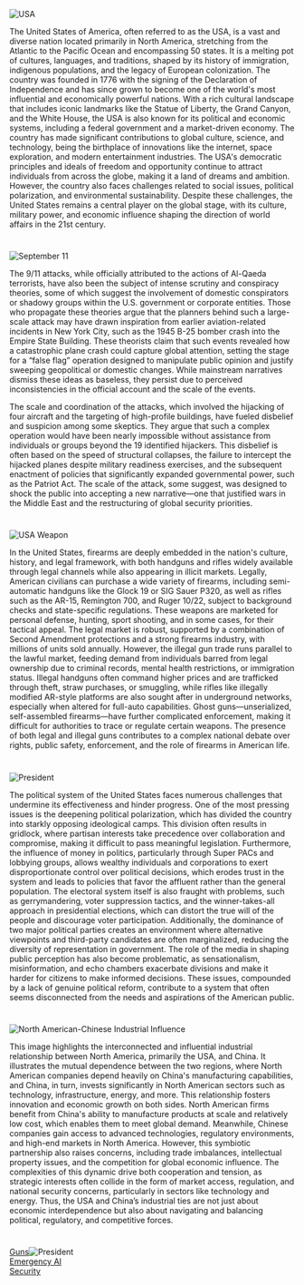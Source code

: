 ![USA](https://github.com/user-attachments/assets/afdb0be9-9dcb-49f1-843c-d001bb29e221)

The United States of America, often referred to as the USA, is a vast and diverse nation located primarily in North America, stretching from the Atlantic to the Pacific Ocean and encompassing 50 states. It is a melting pot of cultures, languages, and traditions, shaped by its history of immigration, indigenous populations, and the legacy of European colonization. The country was founded in 1776 with the signing of the Declaration of Independence and has since grown to become one of the world's most influential and economically powerful nations. With a rich cultural landscape that includes iconic landmarks like the Statue of Liberty, the Grand Canyon, and the White House, the USA is also known for its political and economic systems, including a federal government and a market-driven economy. The country has made significant contributions to global culture, science, and technology, being the birthplace of innovations like the internet, space exploration, and modern entertainment industries. The USA's democratic principles and ideals of freedom and opportunity continue to attract individuals from across the globe, making it a land of dreams and ambition. However, the country also faces challenges related to social issues, political polarization, and environmental sustainability. Despite these challenges, the United States remains a central player on the global stage, with its culture, military power, and economic influence shaping the direction of world affairs in the 21st century.

#

![September 11](https://github.com/user-attachments/assets/e0d13304-2ada-489a-b095-d2199e9e7cfe)

The 9/11 attacks, while officially attributed to the actions of Al-Qaeda terrorists, have also been the subject of intense scrutiny and conspiracy theories, some of which suggest the involvement of domestic conspirators or shadowy groups within the U.S. government or corporate entities. Those who propagate these theories argue that the planners behind such a large-scale attack may have drawn inspiration from earlier aviation-related incidents in New York City, such as the 1945 B-25 bomber crash into the Empire State Building. These theorists claim that such events revealed how a catastrophic plane crash could capture global attention, setting the stage for a “false flag” operation designed to manipulate public opinion and justify sweeping geopolitical or domestic changes. While mainstream narratives dismiss these ideas as baseless, they persist due to perceived inconsistencies in the official account and the scale of the events.

The scale and coordination of the attacks, which involved the hijacking of four aircraft and the targeting of high-profile buildings, have fueled disbelief and suspicion among some skeptics. They argue that such a complex operation would have been nearly impossible without assistance from individuals or groups beyond the 19 identified hijackers. This disbelief is often based on the speed of structural collapses, the failure to intercept the hijacked planes despite military readiness exercises, and the subsequent enactment of policies that significantly expanded governmental power, such as the Patriot Act. The scale of the attack, some suggest, was designed to shock the public into accepting a new narrative—one that justified wars in the Middle East and the restructuring of global security priorities.

#

![USA Weapon](https://github.com/user-attachments/assets/3ee2a20c-a3bb-42f8-a641-5756b282b432)

In the United States, firearms are deeply embedded in the nation's culture, history, and legal framework, with both handguns and rifles widely available through legal channels while also appearing in illicit markets. Legally, American civilians can purchase a wide variety of firearms, including semi-automatic handguns like the Glock 19 or SIG Sauer P320, as well as rifles such as the AR-15, Remington 700, and Ruger 10/22, subject to background checks and state-specific regulations. These weapons are marketed for personal defense, hunting, sport shooting, and in some cases, for their tactical appeal. The legal market is robust, supported by a combination of Second Amendment protections and a strong firearms industry, with millions of units sold annually. However, the illegal gun trade runs parallel to the lawful market, feeding demand from individuals barred from legal ownership due to criminal records, mental health restrictions, or immigration status. Illegal handguns often command higher prices and are trafficked through theft, straw purchases, or smuggling, while rifles like illegally modified AR-style platforms are also sought after in underground networks, especially when altered for full-auto capabilities. Ghost guns—unserialized, self-assembled firearms—have further complicated enforcement, making it difficult for authorities to trace or regulate certain weapons. The presence of both legal and illegal guns contributes to a complex national debate over rights, public safety, enforcement, and the role of firearms in American life.

#

![President](https://github.com/user-attachments/assets/0a601edd-f126-44d3-8011-238bf0d6849e)

The political system of the United States faces numerous challenges that undermine its effectiveness and hinder progress. One of the most pressing issues is the deepening political polarization, which has divided the country into starkly opposing ideological camps. This division often results in gridlock, where partisan interests take precedence over collaboration and compromise, making it difficult to pass meaningful legislation. Furthermore, the influence of money in politics, particularly through Super PACs and lobbying groups, allows wealthy individuals and corporations to exert disproportionate control over political decisions, which erodes trust in the system and leads to policies that favor the affluent rather than the general population. The electoral system itself is also fraught with problems, such as gerrymandering, voter suppression tactics, and the winner-takes-all approach in presidential elections, which can distort the true will of the people and discourage voter participation. Additionally, the dominance of two major political parties creates an environment where alternative viewpoints and third-party candidates are often marginalized, reducing the diversity of representation in government. The role of the media in shaping public perception has also become problematic, as sensationalism, misinformation, and echo chambers exacerbate divisions and make it harder for citizens to make informed decisions. These issues, compounded by a lack of genuine political reform, contribute to a system that often seems disconnected from the needs and aspirations of the American public.

#

![North American-Chinese Industrial Influence](https://github.com/user-attachments/assets/d1cce355-e511-4593-bd14-b130a754fc57)

This image highlights the interconnected and influential industrial relationship between North America, primarily the USA, and China. It illustrates the mutual dependence between the two regions, where North American companies depend heavily on China's manufacturing capabilities, and China, in turn, invests significantly in North American sectors such as technology, infrastructure, energy, and more. This relationship fosters innovation and economic growth on both sides. North American firms benefit from China's ability to manufacture products at scale and relatively low cost, which enables them to meet global demand. Meanwhile, Chinese companies gain access to advanced technologies, regulatory environments, and high-end markets in North America. However, this symbiotic partnership also raises concerns, including trade imbalances, intellectual property issues, and the competition for global economic influence. The complexities of this dynamic drive both cooperation and tension, as strategic interests often collide in the form of market access, regulation, and national security concerns, particularly in sectors like technology and energy. Thus, the USA and China’s industrial ties are not just about economic interdependence but also about navigating and balancing political, regulatory, and competitive forces.

#

[Guns](https://github.com/sourceduty/guns)![President](https://github.com/user-attachments/assets/8071b1b4-9869-4893-a4ae-41ae70b5eeda)
<br>
[Emergency AI](https://github.com/sourceduty/Emergency_AI)
<br>
[Security](https://github.com/sourceduty/Security)
